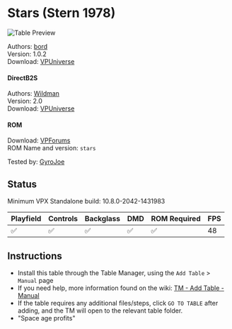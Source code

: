 ﻿# Stars (Stern 1978)

![Table Preview](../../images/vpx-stars.jpg)

Authors: [bord](https://vpuniverse.com/profile/9265-bord/)\
Version: 1.0.2\
Download: [VPUniverse](https://vpuniverse.com/files/file/8518-stars-stern-1978-sk-1/)

#### DirectB2S

Authors: [Wildman](https://vpuniverse.com/profile/5-wildman/)\
Version: 2.0\
Download: [VPUniverse](https://vpuniverse.com/files/file/2201-starsstern1978/)

#### ROM

Download: [VPForums](https://www.vpforums.org/index.php?app=downloads&showfile=729)\
ROM Name and version: `stars`

Tested by: [GyroJoe](https://github.com/GyroJoe)

## Status 

Minimum VPX Standalone build: 10.8.0-2042-1431983

| Playfield | Controls | Backglass | DMD | ROM Required | FPS | 
|-----------|----------|-----------|-----|--------------|-----|
| :white_check_mark: | :white_check_mark: | :white_check_mark: | :white_check_mark: | :white_check_mark: | 48 |

## Instructions

- Install this table through the Table Manager, using the `Add Table` > `Manual` page
- If you need help, more information found on the wiki: [TM - Add Table - Manual](https://github.com/LegendsUnchained/vpx-standalone-alp4k/wiki/%5B04%5D-%F0%9F%A7%A1-TM-%E2%80%90-Other-Features#add-table---manual)
- If the table requires any additional files/steps, click `GO TO TABLE` after adding, and the TM will open to the relevant table folder.
- "Space age profits"

